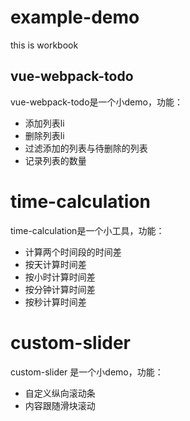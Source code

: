 # example-demo
this is workbook
## vue-webpack-todo
vue-webpack-todo是一个小demo，功能：
- 添加列表li
- 删除列表li
- 过滤添加的列表与待删除的列表
- 记录列表的数量
# time-calculation
time-calculation是一个小工具，功能：
- 计算两个时间段的时间差
- 按天计算时间差
- 按小时计算时间差
- 按分钟计算时间差
- 按秒计算时间差
# custom-slider
custom-slider 是一个小demo，功能：
- 自定义纵向滚动条
- 内容跟随滑块滚动

